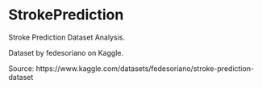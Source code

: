 # StrokePrediction
<p>Stroke Prediction Dataset Analysis.
<p>Dataset by fedesoriano on Kaggle.
<p>Source: https://www.kaggle.com/datasets/fedesoriano/stroke-prediction-dataset
